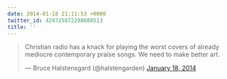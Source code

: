 ```yaml
---
date: 2014-01-18 21:11:53 +0000
twitter_id: 424725872298688513
title: ''
---
```


<blockquote class="twitter-tweet"><p lang="en" dir="ltr">Christian radio has a knack for playing the worst covers of already mediocre contemporary praise songs. We need to make better art.</p>&mdash; Bruce Halstensgard (@halstengarden) <a href="https://twitter.com/halstengarden/status/424650421689667584?ref_src=twsrc%5Etfw">January 18, 2014</a></blockquote>
<script async src="https://platform.twitter.com/widgets.js" charset="utf-8"></script>
